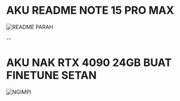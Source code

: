 # AKU README NOTE 15 PRO MAX
![README PARAH](https://cdn.antaranews.com/cache/1200x800/2025/01/16/InShot_20250116_111246588.jpg)

--

# AKU NAK RTX 4090 24GB BUAT FINETUNE SETAN

![NGIMPI](https://dlcdnwebimgs.asus.com/gain/8DBFA44E-4F28-4E59-945C-155EF4ACCF80/w717/h525)
